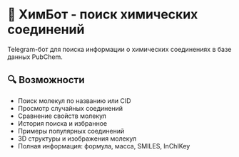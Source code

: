 # 🧪 ХимБот - поиск химических соединений
Telegram-бот для поиска информации о химических соединениях в базе данных PubChem.

## 🔍 Возможности

- Поиск молекул по названию или CID
- Просмотр случайных соединений
- Сравнение свойств молекул
- История поиска и избранное
- Примеры популярных соединений
- 3D структуры и изображения молекул
- Полная информация: формула, масса, SMILES, InChIKey
